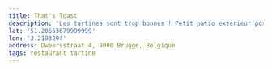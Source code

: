 ```yaml
---
title: That's Toast
description: 'Les tartines sont trop bonnes ! Petit patio extérieur possible.'
lat: '51.20653679999999'
lon: '3.2193294'
address: Dweersstraat 4, 8000 Brugge, Belgique
tags: restaurant tartine
---
```

